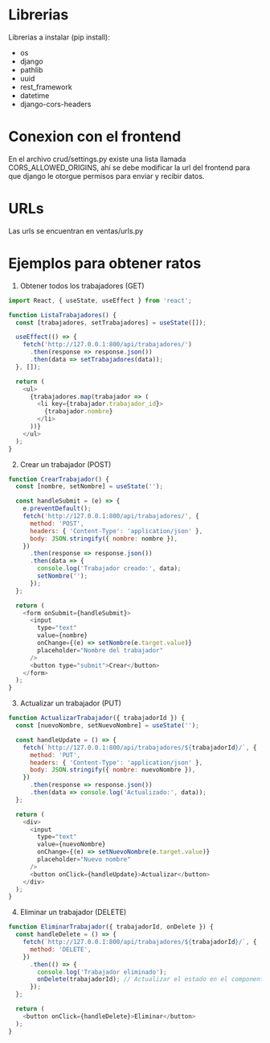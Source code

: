# Librerias
Librerias a instalar (pip install):
- os
- django
- pathlib
- uuid
- rest_framework
- datetime
- django-cors-headers

# Conexion con el frontend
En el archivo crud/settings.py existe una lista llamada CORS_ALLOWED_ORIGINS, ahí se debe modificar la url del frontend para que django le otorgue permisos para enviar y recibir datos.

# URLs
Las urls se encuentran en ventas/urls.py

# Ejemplos para obtener ratos
1. Obtener todos los trabajadores (GET)
```js
import React, { useState, useEffect } from 'react';

function ListaTrabajadores() {
  const [trabajadores, setTrabajadores] = useState([]);

  useEffect(() => {
    fetch('http://127.0.0.1:800/api/trabajadores/')
      .then(response => response.json())
      .then(data => setTrabajadores(data));
  }, []);

  return (
    <ul>
      {trabajadores.map(trabajador => (
        <li key={trabajador.trabajador_id}>
          {trabajador.nombre}
        </li>
      ))}
    </ul>
  );
}
```

2. Crear un trabajador (POST)
```js
function CrearTrabajador() {
  const [nombre, setNombre] = useState('');

  const handleSubmit = (e) => {
    e.preventDefault();
    fetch('http://127.0.0.1:800/api/trabajadores/', {
      method: 'POST',
      headers: { 'Content-Type': 'application/json' },
      body: JSON.stringify({ nombre: nombre }),
    })
      .then(response => response.json())
      .then(data => {
        console.log('Trabajador creado:', data);
        setNombre('');
      });
  };

  return (
    <form onSubmit={handleSubmit}>
      <input
        type="text"
        value={nombre}
        onChange={(e) => setNombre(e.target.value)}
        placeholder="Nombre del trabajador"
      />
      <button type="submit">Crear</button>
    </form>
  );
}
```

3. Actualizar un trabajador (PUT)
```js
function ActualizarTrabajador({ trabajadorId }) {
  const [nuevoNombre, setNuevoNombre] = useState('');

  const handleUpdate = () => {
    fetch(`http://127.0.0.1:800/api/trabajadores/${trabajadorId}/`, {
      method: 'PUT',
      headers: { 'Content-Type': 'application/json' },
      body: JSON.stringify({ nombre: nuevoNombre }),
    })
      .then(response => response.json())
      .then(data => console.log('Actualizado:', data));
  };

  return (
    <div>
      <input
        type="text"
        value={nuevoNombre}
        onChange={(e) => setNuevoNombre(e.target.value)}
        placeholder="Nuevo nombre"
      />
      <button onClick={handleUpdate}>Actualizar</button>
    </div>
  );
}
```

4. Eliminar un trabajador (DELETE)
```js
function EliminarTrabajador({ trabajadorId, onDelete }) {
  const handleDelete = () => {
    fetch(`http://127.0.0.1:800/api/trabajadores/${trabajadorId}/`, {
      method: 'DELETE',
    })
      .then(() => {
        console.log('Trabajador eliminado');
        onDelete(trabajadorId); // Actualizar el estado en el componente padre
      });
  };

  return (
    <button onClick={handleDelete}>Eliminar</button>
  );
}
```